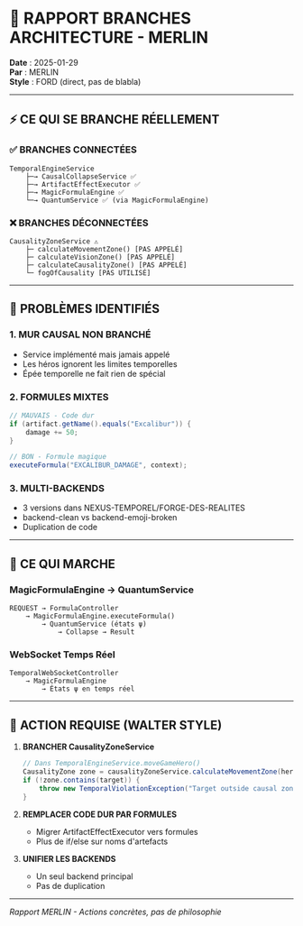 # 🔌 RAPPORT BRANCHES ARCHITECTURE - MERLIN

**Date** : 2025-01-29  
**Par** : MERLIN  
**Style** : FORD (direct, pas de blabla)  

---

## ⚡ CE QUI SE BRANCHE RÉELLEMENT

### ✅ **BRANCHES CONNECTÉES**
```
TemporalEngineService
    ├─→ CausalCollapseService ✅
    ├─→ ArtifactEffectExecutor ✅
    ├─→ MagicFormulaEngine ✅
    └─→ QuantumService ✅ (via MagicFormulaEngine)
```

### ❌ **BRANCHES DÉCONNECTÉES**  
```
CausalityZoneService ⚠️
    ├─ calculateMovementZone() [PAS APPELÉ]
    ├─ calculateVisionZone() [PAS APPELÉ]
    ├─ calculateCausalityZone() [PAS APPELÉ]
    └─ fogOfCausality [PAS UTILISÉ]
```

---

## 🔧 PROBLÈMES IDENTIFIÉS

### **1. MUR CAUSAL NON BRANCHÉ**
- Service implémenté mais jamais appelé
- Les héros ignorent les limites temporelles
- Épée temporelle ne fait rien de spécial

### **2. FORMULES MIXTES**
```java
// MAUVAIS - Code dur
if (artifact.getName().equals("Excalibur")) {
    damage += 50;
}

// BON - Formule magique
executeFormula("EXCALIBUR_DAMAGE", context);
```

### **3. MULTI-BACKENDS**
- 3 versions dans NEXUS-TEMPOREL/FORGE-DES-REALITES
- backend-clean vs backend-emoji-broken
- Duplication de code

---

## 🎯 CE QUI MARCHE

### **MagicFormulaEngine → QuantumService**
```
REQUEST → FormulaController
    → MagicFormulaEngine.executeFormula()
        → QuantumService (états ψ)
            → Collapse → Result
```

### **WebSocket Temps Réel**
```
TemporalWebSocketController
    → MagicFormulaEngine
        → États ψ en temps réel
```

---

## 🚨 ACTION REQUISE (WALTER STYLE)

1. **BRANCHER CausalityZoneService**
   ```java
   // Dans TemporalEngineService.moveGameHero()
   CausalityZone zone = causalityZoneService.calculateMovementZone(hero, target);
   if (!zone.contains(target)) {
       throw new TemporalViolationException("Target outside causal zone!");
   }
   ```

2. **REMPLACER CODE DUR PAR FORMULES**
   - Migrer ArtifactEffectExecutor vers formules
   - Plus de if/else sur noms d'artefacts

3. **UNIFIER LES BACKENDS**
   - Un seul backend principal
   - Pas de duplication

---

*Rapport MERLIN - Actions concrètes, pas de philosophie* 